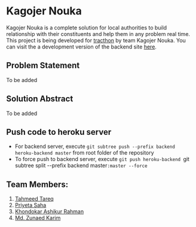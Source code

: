Kagojer Nouka
=============
Kagojer Nouka is a complete solution for local authorities to build
relationship with their constituents and help them in any problem
real time. This project is being developed for 
[tracthon](https://traction.robu-lab.org/) by team Kagojer Nouka. 
You can visit the a development version of the backend site 
[here](https://kagojer_nouka.herokuapp.com).

Problem Statement
------------------
To be added

Solution Abstract
------------------
To be added

Push code to heroku server
---------------------------
* For backend server, execute `git subtree push --prefix backend heroku-backend master` from root folder of the repository
* To force push to backend server, execute `git push heroku-backend `git subtree split --prefix backend master`:master --force`


Team Members:
---------------
1. [Tahmeed Tareq](https://github.com/tahmeed156)
2. [Priyeta Saha](https://github.com/prism97)
3. [Khondokar Ashikur Rahman](https://github.com/ashiqursuperfly)
4. [Md. Zunaed Karim](https://github.com/ZunaedSifat/)
